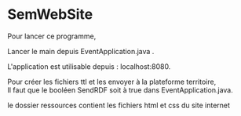 # SemWebSite

Pour lancer ce programme, 

Lancer le main depuis EventApplication.java .

L'application est utilisable depuis : localhost:8080.

Pour créer les fichiers ttl et les envoyer à la plateforme territoire,  
Il faut que le booléen SendRDF soit à true dans EventApplication.java.

le dossier ressources contient les fichiers html et css du site internet
